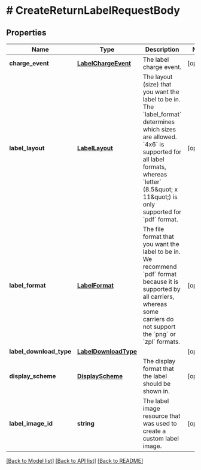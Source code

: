 # # CreateReturnLabelRequestBody

## Properties

Name | Type | Description | Notes
------------ | ------------- | ------------- | -------------
**charge_event** | [**LabelChargeEvent**](LabelChargeEvent.md) | The label charge event. | [optional] 
**label_layout** | [**LabelLayout**](LabelLayout.md) | The layout (size) that you want the label to be in.  The &#x60;label_format&#x60; determines which sizes are allowed.  &#x60;4x6&#x60; is supported for all label formats, whereas &#x60;letter&#x60; (8.5\&quot; x 11\&quot;) is only supported for &#x60;pdf&#x60; format. | [optional] 
**label_format** | [**LabelFormat**](LabelFormat.md) | The file format that you want the label to be in.  We recommend &#x60;pdf&#x60; format because it is supported by all carriers, whereas some carriers do not support the &#x60;png&#x60; or &#x60;zpl&#x60; formats. | [optional] 
**label_download_type** | [**LabelDownloadType**](LabelDownloadType.md) |  | [optional] 
**display_scheme** | [**DisplayScheme**](DisplayScheme.md) | The display format that the label should be shown in. | [optional] 
**label_image_id** | **string** | The label image resource that was used to create a custom label image. | [optional] 

[[Back to Model list]](../../README.md#documentation-for-models) [[Back to API list]](../../README.md#documentation-for-api-endpoints) [[Back to README]](../../README.md)


